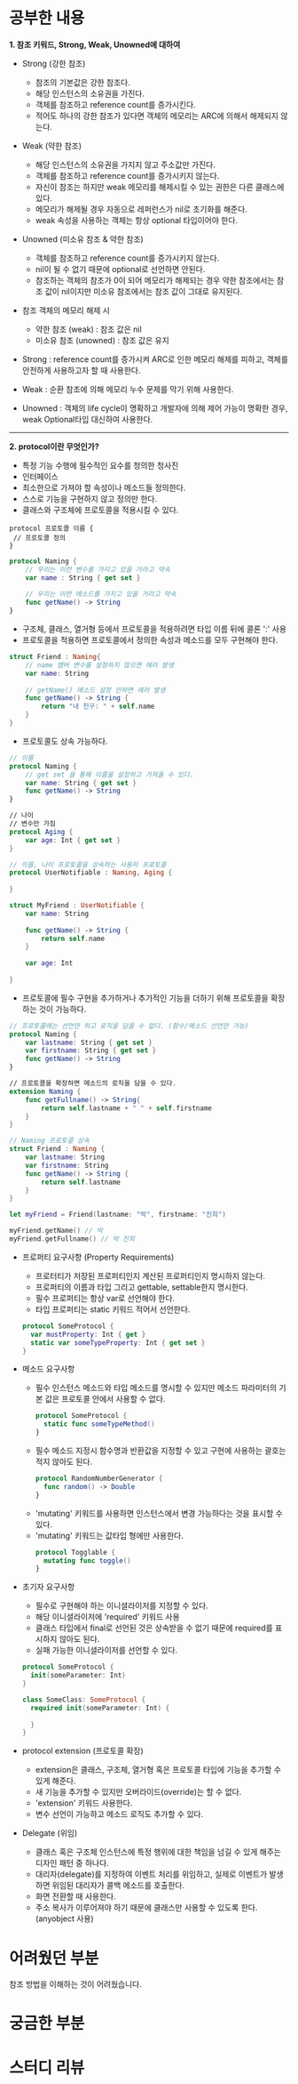 # 공부한 내용
**1. 참조 키워드, Strong, Weak, Unowned에 대하여**
- Strong (강한 참조)
  - 참조의 기본값은 강한 참조다.
  - 해당 인스턴스의 소유권을 가진다.
  - 객체를 참조하고 reference count를 증가시킨다.
  - 적어도 하나의 강한 참조가 있다면 객체의 메모리는 ARC에 의해서 해제되지 않는다.
  
- Weak (약한 참조)
  - 해당 인스턴스의 소유권을 가지지 않고 주소값만 가진다.
  - 객체를 참조하고 reference count를 증가시키지 않는다.
  - 자신이 참조는 하지만 weak 메모리를 해제시킬 수 있는 권한은 다른 클래스에 있다.
  - 메모리가 해제될 경우 자동으로 레퍼런스가 nil로 초기화를 해준다.
  - weak 속성을 사용하는 객체는 항상 optional 타입이어야 한다.
  
- Unowned (미소유 참조 & 약한 참조)
  - 객체를 참조하고 reference count를 증가시키지 않는다.
  - nil이 될 수 없기 때문에 optional로 선언하면 안된다.
  - 참조하는 객체의 참조가 0이 되어 메모리가 해제되는 경우 약한 참조에서는 참조 값이 nil이지만 미소유 참조에서는 참조 값이 그대로 유지된다.
  
- 참조 객체의 메모리 해제 시
  - 약한 참조 (weak) : 참조 값은 nil
  - 미소유 참조 (unowned) : 참조 값은 유지
  
- Strong : reference count를 증가시켜 ARC로 인한 메모리 해제를 피하고, 객체를 안전하게 사용하고자 할 때 사용한다.
- Weak : 순환 참조에 의해 메모리 누수 문제를 막기 위해 사용한다.
- Unowned : 객체의 life cycle이 명확하고 개발자에 의해 제어 가능이 명확한 경우, weak Optional타입 대신하여 사용한다.
    
---

**2. protocol이란 무엇인가?**
- 특정 기능 수행에 필수적인 요수를 청의한 청사진
- 인터페이스
- 최소한으로 가져야 할 속성이나 메소드들 정의한다.
- 스스로 기능을 구현하지 않고 정의만 한다.
- 클래스와 구조체에 프로토콜을 적용시킬 수 있다.
```
protocol 프로토콜 이름 {
 // 프로토콜 정의
}
```
```Swift
protocol Naming {
    // 우리는 이런 변수를 가지고 있을 거라고 약속
    var name : String { get set }
    
    // 우리는 이런 메소드를 가지고 있을 거라고 약속
    func getName() -> String
}
```
- 구조체, 클래스, 열거형 등에서 프로토콜을 적용하려면 타입 이름 뒤에 콜론 ':' 사용
- 프로토콜을 적용하면 프로토콜에서 정의한 속성과 메소드를 모두 구현해야 한다.
```Swift
struct Friend : Naming{
    // name 멤버 변수를 설정하지 않으면 에러 발생
    var name: String
    
    // getName() 메소드 설정 안하면 에러 발생
    func getName() -> String {
        return "내 친구: " + self.name
    }
}
```
- 프로토콜도 상속 가능하다.
```Swift
// 이름
protocol Naming {
    // get set 을 통해 이름을 설정하고 가져올 수 있다.
    var name: String { get set }
    func getName() -> String
}

// 나이
// 변수만 가짐
protocol Aging {
    var age: Int { get set }
}

// 이름, 나이 프로토콜을 상속하는 사용자 프로토콜
protocol UserNotifiable : Naming, Aging {
    
}

struct MyFriend : UserNotifiable {
    var name: String
    
    func getName() -> String {
        return self.name
    }
    
    var age: Int
    
}
```
- 프로토콜에 필수 구현을 추가하거나 추가적인 기능을 더하기 위해 프로토콜을 확장하는 것이 가능하다.
```Swift
// 프로토콜에는 선언만 하고 로직을 담을 수 없다. (함수/메소드 선언만 가능)
protocol Naming {
    var lastname: String { get set }
    var firstname: String { get set }
    func getName() -> String
}

// 프로토콜을 확장하면 메소드의 로직을 담을 수 있다.
extension Naming {
    func getFullname() -> String{
        return self.lastname + " " + self.firstname
    }
}

// Naming 프로토콜 상속
struct Friend : Naming {
    var lastname: String
    var firstname: String
    func getName() -> String {
        return self.lastname
    }
}

let myFriend = Friend(lastname: "박", firstname: "진희")

myFriend.getName() // 박
myFriend.getFullname() // 박 진희
```

- 프로퍼티 요구사항 (Property Requirements)
  - 프로터티가 저장된 프로퍼티인지 계산된 프로퍼티인지 명시하지 않는다.
  - 프로퍼티의 이름과 타입 그리고 gettable, settable한지 명시한다.
  - 필수 프로퍼티는 항상 var로 선언해야 한다.
  - 타입 프로퍼티는 static 키워드 적어서 선언한다.
  ```Swift
  protocol SomeProtocol {
    var mustProperty: Int { get }
    static var someTypeProperty: Int { get set }
  } 
  ```

- 메소드 요구사항
  - 필수 인스턴스 메소드와 타입 메소드를 명시할 수 있지만 메소드 파라미터의 기본 값은 프로토콜 안에서 사용할 수 없다.
    ```Swift
    protocol SomeProtocol {
      static func someTypeMethod()
    }
    ```
  - 필수 메소드 지정시 함수명과 반환값을 지정할 수 있고 구현에 사용하는 괄호는 적지 않아도 된다.
    ```Swift
    protocol RandomNumberGenerator {
      func random() -> Double
    }
    ```
  - 'mutating' 키워드를 사용하면 인스턴스에서 변경 가능하다는 것을 표시할 수 있다.
  - 'mutating' 키워드는 값타입 형에만 사용한다.
    ```Swift
    protocol Togglable {
      mutating func toggle()
    }
    ```
    
- 초기자 요구사항
  - 필수로 구현해야 하는 이니셜라이저를 지정할 수 있다.
  - 해당 이니셜라이저에 'required' 키워드 사용
  - 클래스 타입에서 final로 선언된 것은 상속받을 수 없기 때문에 required를 표시하지 않아도 된다.
  - 실패 가능한 이니셜라이저를 선언할 수 있다.
  ```Swift
  protocol SomeProtocol {
    init(someParameter: Int)
  }
  ```
  ```Swift
  class SomeClass: SomeProtocol {
    required init(someParameter: Int) {
        
    }
  }
  ```
- protocol extension (프로토콜 확장)
  - extension은 클래스, 구조체, 열거형 혹은 프로토콜 타입에 기능을 추가할 수 있게 해준다.
  - 새 기능을 추가할 수 있지만 오버라이드(override)는 할 수 없다.
  - 'extension' 키워드 사용한다.    
  - 변수 선언이 가능하고 메소드 로직도 추가할 수 있다.
  
- Delegate (위임)
  - 클래스 혹은 구조체 인스턴스에 특정 행위에 대한 책임을 넘길 수 있게 해주는 디자인 패턴 중 하나다.
  - 대리자(delegate)를 지정하여 이벤트 처리를 위임하고, 실제로 이벤트가 발생하면 위임된 대리자가 콜백 메소드를 호출한다.
  - 화면 전환할 때 사용한다.
  - 주소 복사가 이루어져야 하기 때문에 클래스만 사용할 수 있도록 한다. (anyobject 사용)
  
# 어려웠던 부분
참조 방법을 이해하는 것이 어려웠습니다.

# 궁금한 부분

# 스터디 리뷰

